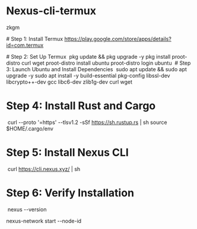 # Nexus-cli-termux
zkgm

‎# Step 1: Install Termux 
‎https://play.google.com/store/apps/details?id=com.termux

‎# Step 2: Set Up Termux
‎
‎pkg update && pkg upgrade -y
‎pkg install proot-distro curl wget
‎proot-distro install ubuntu
‎proot-distro login ubuntu
‎
‎# Step 3: Launch Ubuntu and Install Dependencies
‎
‎sudo apt update && sudo apt upgrade -y
‎sudo apt install -y build-essential pkg-config libssl-dev libcrypto++-dev gcc libc6-dev zlib1g-dev curl wget
‎
# ‎Step 4: Install Rust and Cargo
‎
‎curl --proto '=https' --tlsv1.2 -sSf https://sh.rustup.rs | sh
‎source $HOME/.cargo/env
‎
# ‎Step 5: Install Nexus CLI
‎
‎curl https://cli.nexus.xyz/ | sh
‎
# ‎Step 6: Verify Installation
‎
‎nexus --version

‎nexus-network start --node-id <Your-id>

